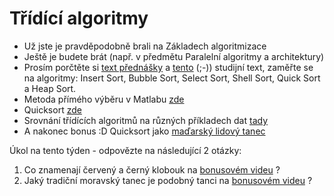 # Třídící algoritmy
* Už jste je pravděpodobně brali na Základech algoritmizace
* Ještě je budete brát (např. v předmětu Paralelní algoritmy a architektury)
* Prosím porčtěte si [text přednášky](http://kfe.fjfi.cvut.cz/~limpouch/numet/sort.pdf) a [tento](https://en.wikipedia.org/wiki/Sorting_algorithm) (;-)) studijní text, zaměřte se na algoritmy: Insert Sort, Bubble Sort, Select Sort, Shell Sort, Quick Sort a Heap Sort.
* Metoda přímého výběru v Matlabu [zde](primyvyber.m)
* Quicksort [zde](quicksort.m)
* Srovnání třídících algoritmů na různých příkladech dat [tady](https://www.toptal.com/developers/sorting-algorithms)
* A nakonec bonus :D Quicksort jako [maďarský lidový tanec](https://www.youtube.com/watch?v=ywWBy6J5gz8)

Úkol na tento týden - odpovězte na následující 2 otázky:
1) Co znamenají červený a černý klobouk na [bonusovém videu](https://www.youtube.com/watch?v=ywWBy6J5gz8) ?
2) Jaký tradiční moravský tanec je podobný tanci na [bonusovém videu](https://www.youtube.com/watch?v=ywWBy6J5gz8) ?
